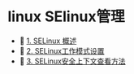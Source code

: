 # linux SElinux管理

* 📄 [1. SELinux 概述](linux%20SElinux管理/1.%20SELinux%20概述.md)
* 📄 [2. SELinux工作模式设置](linux%20SElinux管理/2.%20SELinux工作模式设置.md)
* 📄 [3. SELinux安全上下文查看方法](linux%20SElinux管理/3.%20SELinux安全上下文查看方法.md)

‍
